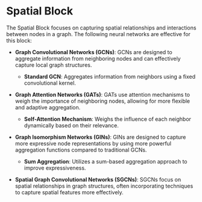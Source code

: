 # **Spatial Block**

The Spatial Block focuses on capturing spatial relationships and interactions between nodes in a graph. The following neural networks are effective for this block:

- **Graph Convolutional Networks (GCNs)**: GCNs are designed to aggregate information from neighboring nodes and can effectively capture local graph structures.

    - **Standard GCN**: Aggregates information from neighbors using a fixed convolutional kernel.

- **Graph Attention Networks (GATs)**: GATs use attention mechanisms to weigh the importance of neighboring nodes, allowing for more flexible and adaptive aggregation.

    - **Self-Attention Mechanism**: Weighs the influence of each neighbor dynamically based on their relevance.

- **Graph Isomorphism Networks (GINs)**: GINs are designed to capture more expressive node representations by using more powerful aggregation functions compared to traditional GCNs.

    - **Sum Aggregation**: Utilizes a sum-based aggregation approach to improve expressiveness.

- **Spatial Graph Convolutional Networks (SGCNs)**: SGCNs focus on spatial relationships in graph structures, often incorporating techniques to capture spatial features more effectively.

